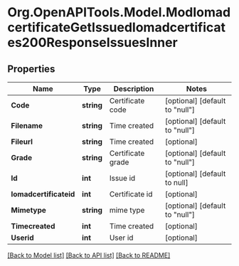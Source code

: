 # Org.OpenAPITools.Model.ModIomadcertificateGetIssuedIomadcertificates200ResponseIssuesInner

## Properties

Name | Type | Description | Notes
------------ | ------------- | ------------- | -------------
**Code** | **string** | Certificate code | [optional] [default to "null"]
**Filename** | **string** | Time created | [optional] [default to "null"]
**Fileurl** | **string** | Time created | [optional] 
**Grade** | **string** | Certificate grade | [optional] [default to "null"]
**Id** | **int** | Issue id | [optional] [default to null]
**Iomadcertificateid** | **int** | Certificate id | [optional] 
**Mimetype** | **string** | mime type | [optional] [default to "null"]
**Timecreated** | **int** | Time created | [optional] 
**Userid** | **int** | User id | [optional] 

[[Back to Model list]](../README.md#documentation-for-models) [[Back to API list]](../README.md#documentation-for-api-endpoints) [[Back to README]](../README.md)

